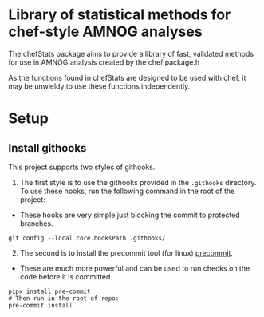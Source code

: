 
<!-- README.md is generated from README.Rmd. Please edit that file -->

# Library of statistical methods for chef-style AMNOG analyses

The chefStats package aims to provide a library of fast, validated
methods for use in AMNOG analysis created by the chef package.h

As the functions found in chefStats are designed to be used with chef,
it may be unwieldy to use these functions independently.

# Setup

## Install githooks

This project supports two styles of githooks.

1.  The first style is to use the githooks provided in the `.githooks`
    directory. To use these hooks, run the following command in the root
    of the project:

- These hooks are very simple just blocking the commit to protected
  branches.

<!-- -->

    git config --local core.hooksPath .githooks/

2.  The second is to install the precommit tool (for linux)
    [precommit](https://pre-commit.com/).

- These are much more powerful and can be used to run checks on the code
  before it is committed.

<!-- -->

    pipx install pre-commit
    # Then run in the root of repo:
    pre-commit install
